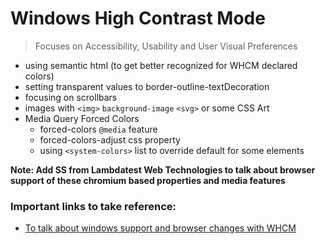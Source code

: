# Windows High Contrast Mode

> Focuses on Accessibility, Usability and User Visual Preferences

- using semantic html (to get better recognized for WHCM declared colors)
- setting transparent values to border-outline-textDecoration
- focusing on scrollbars
- images with `<img>` `background-image` `<svg>` or some CSS Art
- Media Query Forced Colors
  - forced-colors `@media` feature
  - forced-colors-adjust css property
  - using `<system-colors>` list to override default for some elements

**Note: Add SS from Lambdatest Web Technologies to talk about browser support of these chromium based properties and media features**

### Important links to take reference:

- <a href="https://www.a11yproject.com/posts/operating-system-and-browser-accessibility-display-modes/#high-contrast-mode">To talk about windows support and browser changes with WHCM</a>
